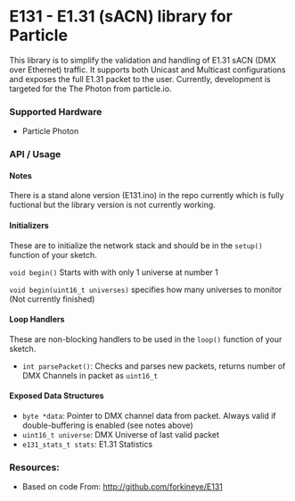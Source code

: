 E131 - E1.31 (sACN) library for Particle
=======================================
This library is to simplify the validation and handling of E1.31 sACN (DMX over Ethernet) traffic.  It supports both Unicast and Multicast configurations and exposes the full E1.31 packet to the user.  Currently, development is targeted for the The Photon from particle.io.  

### Supported Hardware
- Particle Photon

### API / Usage
#### Notes
There is a stand alone version (E131.ino) in the repo currently which is fully fuctional but the library version is not currently working.

#### Initializers
These are to initialize the network stack and should be in the ```setup()``` function of your sketch.

  ```void begin()``` Starts with with only 1 universe at number 1
  
  ```void begin(uint16_t universes)``` specifies how many universes to monitor (Not currently finished)

#### Loop Handlers
These are non-blocking handlers to be used in the ```loop()``` function of your sketch.
- ```int parsePacket()```: Checks and parses new packets, returns number of DMX Channels in packet as ```uint16_t```

#### Exposed Data Structures
- ```byte *data```: Pointer to DMX channel data from packet.  Always valid if double-buffering is enabled (see notes above)
- ```uint16_t universe```: DMX Universe of last valid packet
- ```e131_stats_t stats```: E1.31 Statistics

### Resources:
- Based on code From: http://github.com/forkineye/E131
